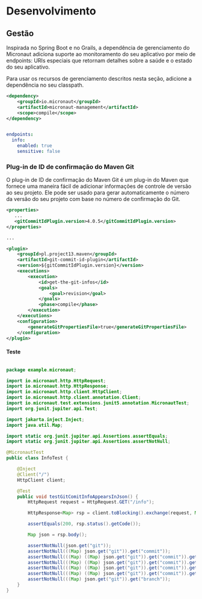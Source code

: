 # Desenvolvimento

## Gestão

Inspirada no Spring Boot e no Grails, a dependência de gerenciamento do Micronaut adiciona suporte ao monitoramento do seu aplicativo por meio de endpoints: URIs especiais que retornam detalhes sobre a saúde e o estado do seu aplicativo.

Para usar os recursos de gerenciamento descritos nesta seção, adicione a dependência no seu classpath.

```xml
<dependency>
    <groupId>io.micronaut</groupId>
    <artifactId>micronaut-management</artifactId>
    <scope>compile</scope>
</dependency>

```

```yml

endpoints:
  info:
    enabled: true
    sensitive: false


```

### Plug-in de ID de confirmação do Maven Git

O plug-in de ID de confirmação do Maven Git é um plug-in do Maven que fornece uma maneira fácil de adicionar informações de controle de versão ao seu projeto. Ele pode ser usado para gerar automaticamente o número da versão do seu projeto com base no número de confirmação do Git.

```xml
<properties>
   ...
   <gitCommitIdPlugin.version>4.0.5</gitCommitIdPlugin.version>
</properties>

...

<plugin>
    <groupId>pl.project13.maven</groupId>
    <artifactId>git-commit-id-plugin</artifactId>
    <version>${gitCommitIdPlugin.version}</version>
    <executions>
        <execution>
            <id>get-the-git-infos</id>
            <goals>
                <goal>revision</goal>
            </goals>
            <phase>compile</phase>
        </execution>
    </executions>
    <configuration>
        <generateGitPropertiesFile>true</generateGitPropertiesFile>
    </configuration>
</plugin>
```

#### Teste

```java

package example.micronaut;

import io.micronaut.http.HttpRequest;
import io.micronaut.http.HttpResponse;
import io.micronaut.http.client.HttpClient;
import io.micronaut.http.client.annotation.Client;
import io.micronaut.test.extensions.junit5.annotation.MicronautTest;
import org.junit.jupiter.api.Test;

import jakarta.inject.Inject;
import java.util.Map;

import static org.junit.jupiter.api.Assertions.assertEquals;
import static org.junit.jupiter.api.Assertions.assertNotNull;

@MicronautTest
public class InfoTest {

    @Inject
    @Client("/")
    HttpClient client;

    @Test
    public void testGitComitInfoAppearsInJson() {
        HttpRequest request = HttpRequest.GET("/info");

        HttpResponse<Map> rsp = client.toBlocking().exchange(request, Map.class);

        assertEquals(200, rsp.status().getCode());

        Map json = rsp.body();

        assertNotNull(json.get("git"));
        assertNotNull(((Map) json.get("git")).get("commit"));
        assertNotNull(((Map) ((Map) json.get("git")).get("commit")).get("message"));
        assertNotNull(((Map) ((Map) json.get("git")).get("commit")).get("time"));
        assertNotNull(((Map) ((Map) json.get("git")).get("commit")).get("id"));
        assertNotNull(((Map) ((Map) json.get("git")).get("commit")).get("user"));
        assertNotNull(((Map) json.get("git")).get("branch"));
    }
}
```
